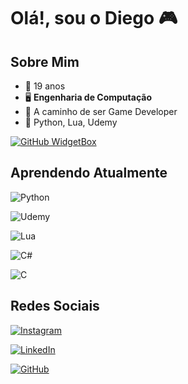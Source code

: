 # Olá!, sou o Diego 🎮

## Sobre Mim

- 🎂 19 anos
- 🖥️ **Engenharia de Computação**
- 👾 A caminho de ser Game Developer
- 📓 Python, Lua, Udemy

[![GitHub WidgetBox](https://github-widgetbox.vercel.app/api/profile?username=diego-lanca&data=followers,repositories,stars,commits)](https://github.com/Jurredr/github-widgetbox)

## Aprendendo Atualmente

![Python](https://img.shields.io/badge/Python-000?style=for-the-badge&logo=python)

![Udemy](https://img.shields.io/badge/Udemy-000?style=for-the-badge&logo=udemy)

![Lua](https://img.shields.io/badge/Lua-000?style=for-the-badge&logo=lua)

![C#](https://img.shields.io/badge/CSharp-000?style=for-the-badge&logo=CSharp)

![C](https://img.shields.io/badge/C-000?style=for-the-badge&logo=c)

## Redes Sociais

[![Instagram](https://img.shields.io/badge/Instagram-000?style=for-the-badge&logo=instagram)](https://www.instagram.com/diego.lancaa/)

[![LinkedIn](https://img.shields.io/badge/LinkedIn-000?style=for-the-badge&logo=linkedin&logoColor=0E76A8)](https://www.linkedin.com/in/diego-lanca-oliveira/)

[![GitHub](https://img.shields.io/badge/GitHub-000?style=for-the-badge&logo=GitHub)](https://github.com/diego-lanca)
